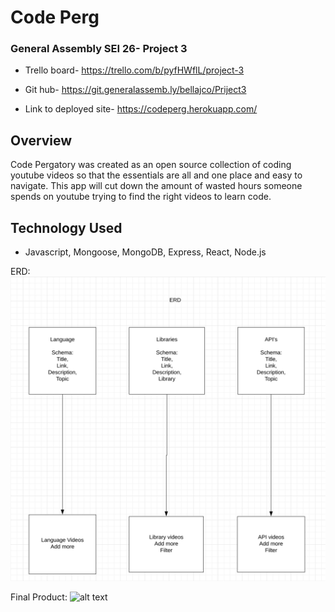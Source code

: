 # Code Perg

### General Assembly SEI 26- Project 3

* Trello board- https://trello.com/b/pyfHWflL/project-3
  
* Git hub- https://git.generalassemb.ly/bellajco/Priject3

* Link to deployed site- https://codeperg.herokuapp.com/

## Overview
Code Pergatory was created as an open source collection of coding youtube videos so that the essentials are all and one place and easy to navigate. This app will cut down the amount of wasted hours someone spends on youtube trying to find the right videos to learn code. 

## Technology Used

* Javascript, Mongoose, MongoDB, Express, React, Node.js





ERD:
![alt text](./readmeimages/erd.jpg)


Final Product:
![alt text](./readmeimages/codeperghome.png)

